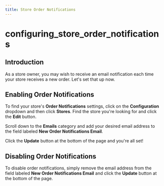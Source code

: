 ```yaml
---
title: Store Order Notifications
---
```


# configuring\_store\_order\_notifications

## Introduction

As a store owner, you may wish to receive an email notification each time your store receives a new order. Let's set that up now.

## Enabling Order Notifications

To find your store's **Order Notifications** settings, click on the **Configuration** dropdown and then click **Stores**. Find the store you're looking for and click the **Edit** button.

Scroll down to the **Emails** category and add your desired email address to the field labeled **New Order Notifications Email**.

Click the **Update** button at the bottom of the page and you're all set!

## Disabling Order Notifications

To disable order notifications, simply remove the email address from the field labeled **New Order Notifications Email** and click the **Update** button at the bottom of the page.

